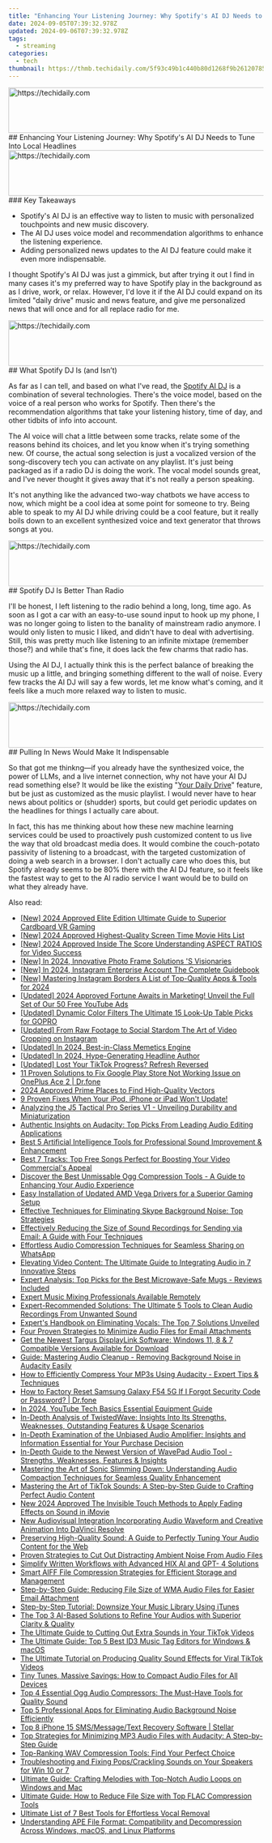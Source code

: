 ```yaml
---
title: "Enhancing Your Listening Journey: Why Spotify's AI DJ Needs to Tune Into Local Headlines"
date: 2024-09-05T07:39:32.978Z
updated: 2024-09-06T07:39:32.978Z
tags:
  - streaming
categories:
  - tech
thumbnail: https://thmb.techidaily.com/5f93c49b1c440b80d1268f9b261207858efb549976695493b8cd986466735cf6.jpg
---
```


<!-- affiliate ads begin -->
<a href="https://appsumo.8odi.net/c/5597632/2075472/7443" target="_top" id="2075472">
  <img src="//a.impactradius-go.com/display-ad/7443-2075472" border="0" alt="https://techidaily.com" width="728" height="90"/>
</a>
<img height="0" width="0" src="https://appsumo.8odi.net/i/5597632/2075472/7443" style="position:absolute;visibility:hidden;" border="0" />
<!-- affiliate ads end -->
## Enhancing Your Listening Journey: Why Spotify's AI DJ Needs to Tune Into Local Headlines

<!-- affiliate ads begin -->
<a href="https://aligracehair.sjv.io/c/5597632/1934188/19272" target="_top" id="1934188">
  <img src="//a.impactradius-go.com/display-ad/19272-1934188" border="0" alt="https://techidaily.com" width="728" height="90"/>
</a>
<img height="0" width="0" src="https://aligracehair.sjv.io/i/5597632/1934188/19272" style="position:absolute;visibility:hidden;" border="0" />
<!-- affiliate ads end -->
### Key Takeaways

* Spotify's AI DJ is an effective way to listen to music with personalized touchpoints and new music discovery.
* The AI DJ uses voice model and recommendation algorithms to enhance the listening experience.
* Adding personalized news updates to the AI DJ feature could make it even more indispensable.

 I thought Spotify's AI DJ was just a gimmick, but after trying it out I find in many cases it's my preferred way to have Spotify play in the background as as I drive, work, or relax. However, I'd love it if the AI DJ could expand on its limited "daily drive" music and news feature, and give me personalized news that will once and for all replace radio for me.

<!-- affiliate ads begin -->
<a href="https://aligracehair.sjv.io/c/5597632/1884002/19272" target="_top" id="1884002">
  <img src="//a.impactradius-go.com/display-ad/19272-1884002" border="0" alt="https://techidaily.com" width="728" height="90"/>
</a>
<img height="0" width="0" src="https://aligracehair.sjv.io/i/5597632/1884002/19272" style="position:absolute;visibility:hidden;" border="0" />
<!-- affiliate ads end -->
##  What Spotify DJ Is (and Isn’t)

 As far as I can tell, and based on what I've read, the [Spotify AI DJ](https://pr-newsroom-wp.appspot.com/2023-02-22/spotify-debuts-a-new-ai-dj-right-in-your-pocket/) is a combination of several technologies. There's the voice model, based on the voice of a real person who works for Spotify. Then there's the recommendation algorithms that take your listening history, time of day, and other tidbits of info into account.

 The AI voice will chat a little between some tracks, relate some of the reasons behind its choices, and let you know when it's trying something new. Of course, the actual song selection is just a vocalized version of the song-discovery tech you can activate on any playlist. It's just being packaged as if a radio DJ is doing the work. The vocal model sounds great, and I've never thought it gives away that it's not really a person speaking.

 It's not anything like the advanced two-way chatbots we have access to now, which might be a cool idea at some point for someone to try. Being able to speak to my AI DJ while driving could be a cool feature, but it really boils down to an excellent synthesized voice and text generator that throws songs at you.

<!-- affiliate ads begin -->
<a href="https://appsumo.8odi.net/c/5597632/2112008/7443" target="_top" id="2112008">
  <img src="//a.impactradius-go.com/display-ad/7443-2112008" border="0" alt="https://techidaily.com" width="728" height="90"/>
</a>
<img height="0" width="0" src="https://appsumo.8odi.net/i/5597632/2112008/7443" style="position:absolute;visibility:hidden;" border="0" />
<!-- affiliate ads end -->
##  Spotify DJ Is Better Than Radio

 I'll be honest, I left listening to the radio behind a long, long, time ago. As soon as I got a car with an easy-to-use sound input to hook up my phone, I was no longer going to listen to the banality of mainstream radio anymore. I would only listen to music I liked, and didn't have to deal with advertising. Still, this was pretty much like listening to an infinite mixtape (remember those?) and while that's fine, it does lack the few charms that radio has.

 Using the AI DJ, I actually think this is the perfect balance of breaking the music up a little, and bringing something different to the wall of noise. Every few tracks the AI DJ will say a few words, let me know what's coming, and it feels like a much more relaxed way to listen to music.

<!-- affiliate ads begin -->
<a href="https://aligracehair.sjv.io/c/5597632/2016148/19272" target="_top" id="2016148">
  <img src="//a.impactradius-go.com/display-ad/19272-2016148" border="0" alt="https://techidaily.com" width="728" height="90"/>
</a>
<img height="0" width="0" src="https://aligracehair.sjv.io/i/5597632/2016148/19272" style="position:absolute;visibility:hidden;" border="0" />
<!-- affiliate ads end -->
##  Pulling In News Would Make It Indispensable

 So that got me thinkng—if you already have the synthesized voice, the power of LLMs, and a live internet connection, why not have your AI DJ read something else? It would be like the existing "[Your Daily Drive](https://pr-newsroom-wp.appspot.com/2019-06-12/your-daily-drive-music-and-news-thatll-brighten-your-commute/)" feature, but be just as customized as the music playlist. I would never have to hear news about politics or (shudder) sports, but could get periodic updates on the headlines for things I actually care about.

 In fact, this has me thinking about how these new machine learning services could be used to proactively push customized content to us live the way that old broadcast media does. It would combine the couch-potato passivity of listening to a broadcast, with the targeted customization of doing a web search in a browser. I don't actually care who does this, but Spotify already seems to be 80% there with the AI DJ feature, so it feels like the fastest way to get to the AI radio service I want would be to build on what they already have.

<ins class="adsbygoogle"
     style="display:block"
     data-ad-format="autorelaxed"
     data-ad-client="ca-pub-7571918770474297"
     data-ad-slot="1223367746"></ins>



<ins class="adsbygoogle"
     style="display:block"
     data-ad-client="ca-pub-7571918770474297"
     data-ad-slot="8358498916"
     data-ad-format="auto"
     data-full-width-responsive="true"></ins>

<span class="atpl-alsoreadstyle">Also read:</span>
<div><ul>
<li><a href="https://vp-tips.techidaily.com/new-2024-approved-elite-edition-ultimate-guide-to-superior-cardboard-vr-gaming/"><u>[New] 2024 Approved  Elite Edition  Ultimate Guide to Superior Cardboard VR Gaming</u></a></li>
<li><a href="https://youtube-sure.techidaily.com/024-approved-highest-quality-screen-time-movie-hits-list/"><u>[New] 2024 Approved  Highest-Quality Screen Time  Movie Hits List</u></a></li>
<li><a href="https://youtube-webster.techidaily.com/024-approved-inside-the-score-understanding-aspect-ratios-for-video-success/"><u>[New] 2024 Approved  Inside The Score  Understanding ASPECT RATIOS for Video Success</u></a></li>
<li><a href="https://article-tips.techidaily.com/new-in-2024-innovative-photo-frame-solutions-s-visionaries/"><u>[New] In 2024, Innovative Photo Frame Solutions 'S Visionaries</u></a></li>
<li><a href="https://instagram-clips.techidaily.com/new-in-2024-instagram-enterprise-account-the-complete-guidebook/"><u>[New] In 2024, Instagram Enterprise Account  The Complete Guidebook</u></a></li>
<li><a href="https://instagram-clips.techidaily.com/new-mastering-instagram-borders-a-list-of-top-quality-apps-and-tools-for-2024/"><u>[New] Mastering Instagram Borders  A List of Top-Quality Apps & Tools for 2024</u></a></li>
<li><a href="https://eaxpv-info.techidaily.com/updated-2024-approved-fortune-awaits-in-marketing-unveil-the-full-set-of-our-50-free-youtube-ads/"><u>[Updated] 2024 Approved  Fortune Awaits in Marketing! Unveil the Full Set of Our 50 Free YouTube Ads</u></a></li>
<li><a href="https://fox-blue.techidaily.com/updated-dynamic-color-filters-the-ultimate-15-look-up-table-picks-for-gopro/"><u>[Updated] Dynamic Color Filters  The Ultimate 15 Look-Up Table Picks for GOPRO</u></a></li>
<li><a href="https://instagram-video-recordings.techidaily.com/updated-from-raw-footage-to-social-stardom-the-art-of-video-cropping-on-instagram/"><u>[Updated] From Raw Footage to Social Stardom  The Art of Video Cropping on Instagram</u></a></li>
<li><a href="https://fox-access.techidaily.com/updated-in-2024-best-in-class-memetics-engine/"><u>[Updated] In 2024, Best-in-Class Memetics Engine</u></a></li>
<li><a href="https://fox-helps.techidaily.com/updated-in-2024-hype-generating-headline-author/"><u>[Updated] In 2024, Hype-Generating Headline Author</u></a></li>
<li><a href="https://tiktok-videos.techidaily.com/updated-lost-your-tiktok-progress-refresh-reversed/"><u>[Updated] Lost Your TikTok Progress? Refresh Reversed</u></a></li>
<li><a href="https://howto.techidaily.com/11-proven-solutions-to-fix-google-play-store-not-working-issue-on-oneplus-ace-2-drfone-by-drfone-fix-android-problems-fix-android-problems/"><u>11 Proven Solutions to Fix Google Play Store Not Working Issue on OnePlus Ace 2 | Dr.fone</u></a></li>
<li><a href="https://extra-guidance.techidaily.com/2024-approved-prime-places-to-find-high-quality-vectors/"><u>2024 Approved  Prime Places to Find High-Quality Vectors</u></a></li>
<li><a href="https://fox-that.techidaily.com/9-proven-fixes-when-your-ipod-iphone-or-ipad-wont-update/"><u>9 Proven Fixes When Your iPod, iPhone or iPad Won't Update!</u></a></li>
<li><a href="https://buynow-reviews.techidaily.com/analyzing-the-j5-tactical-pro-series-v1-unveiling-durability-and-miniaturization/"><u>Analyzing the J5 Tactical Pro Series V1 - Unveiling Durability and Miniaturization</u></a></li>
<li><a href="https://media-tips.techidaily.com/authentic-insights-on-audacity-top-picks-from-leading-audio-editing-applications/"><u>Authentic Insights on Audacity: Top Picks From Leading Audio Editing Applications</u></a></li>
<li><a href="https://media-tips.techidaily.com/best-5-artificial-intelligence-tools-for-professional-sound-improvement-and-enhancement/"><u>Best 5 Artificial Intelligence Tools for Professional Sound Improvement & Enhancement</u></a></li>
<li><a href="https://media-tips.techidaily.com/best-7-tracks-top-free-songs-perfect-for-boosting-your-video-commercials-appeal/"><u>Best 7 Tracks: Top Free Songs Perfect for Boosting Your Video Commercial's Appeal</u></a></li>
<li><a href="https://media-tips.techidaily.com/discover-the-best-unmissable-ogg-compression-tools-a-guide-to-enhancing-your-audio-experience/"><u>Discover the Best Unmissable Ogg Compression Tools - A Guide to Enhancing Your Audio Experience</u></a></li>
<li><a href="https://hardware-updates.techidaily.com/easy-installation-of-updated-amd-vega-drivers-for-a-superior-gaming-setup/"><u>Easy Installation of Updated AMD Vega Drivers for a Superior Gaming Setup</u></a></li>
<li><a href="https://media-tips.techidaily.com/effective-techniques-for-eliminating-skype-background-noise-top-strategies/"><u>Effective Techniques for Eliminating Skype Background Noise: Top Strategies</u></a></li>
<li><a href="https://media-tips.techidaily.com/effectively-reducing-the-size-of-sound-recordings-for-sending-via-email-a-guide-with-four-techniques/"><u>Effectively Reducing the Size of Sound Recordings for Sending via Email: A Guide with Four Techniques</u></a></li>
<li><a href="https://media-tips.techidaily.com/effortless-audio-compression-techniques-for-seamless-sharing-on-whatsapp/"><u>Effortless Audio Compression Techniques for Seamless Sharing on WhatsApp</u></a></li>
<li><a href="https://media-tips.techidaily.com/elevating-video-content-the-ultimate-guide-to-integrating-audio-in-7-innovative-steps/"><u>Elevating Video Content: The Ultimate Guide to Integrating Audio in 7 Innovative Steps</u></a></li>
<li><a href="https://media-tips.techidaily.com/expert-analysis-top-picks-for-the-best-microwave-safe-mugs-reviews-included/"><u>Expert Analysis: Top Picks for the Best Microwave-Safe Mugs - Reviews Included</u></a></li>
<li><a href="https://media-tips.techidaily.com/expert-music-mixing-professionals-available-remotely/"><u>Expert Music Mixing Professionals Available Remotely</u></a></li>
<li><a href="https://media-tips.techidaily.com/expert-recommended-solutions-the-ultimate-5-tools-to-clean-audio-recordings-from-unwanted-sound/"><u>Expert-Recommended Solutions: The Ultimate 5 Tools to Clean Audio Recordings From Unwanted Sound</u></a></li>
<li><a href="https://media-tips.techidaily.com/experts-handbook-on-eliminating-vocals-the-top-7-solutions-unveiled/"><u>Expert's Handbook on Eliminating Vocals: The Top 7 Solutions Unveiled</u></a></li>
<li><a href="https://media-tips.techidaily.com/four-proven-strategies-to-minimize-audio-files-for-email-attachments/"><u>Four Proven Strategies to Minimize Audio Files for Email Attachments</u></a></li>
<li><a href="https://win-amazing.techidaily.com/get-the-newest-targus-displaylink-software-windows-11-8-and-7-compatible-versions-available-for-download/"><u>Get the Newest Targus DisplayLink Software: Windows 11, 8 & 7 Compatible Versions Available for Download</u></a></li>
<li><a href="https://media-tips.techidaily.com/guide-mastering-audio-cleanup-removing-background-noise-in-audacity-easily/"><u>Guide: Mastering Audio Cleanup - Removing Background Noise in Audacity Easily</u></a></li>
<li><a href="https://media-tips.techidaily.com/how-to-efficiently-compress-your-mp3s-using-audacity-expert-tips-and-techniques/"><u>How to Efficiently Compress Your MP3s Using Audacity - Expert Tips & Techniques</u></a></li>
<li><a href="https://techidaily.com/how-to-factory-reset-samsung-galaxy-f54-5g-if-i-forgot-security-code-or-password-drfone-by-drfone-reset-android-reset-android/"><u>How to Factory Reset Samsung Galaxy F54 5G If I Forgot Security Code or Password? | Dr.fone</u></a></li>
<li><a href="https://facebook-video-share.techidaily.com/in-2024-youtube-tech-basics-essential-equipment-guide/"><u>In 2024, YouTube Tech Basics  Essential Equipment Guide</u></a></li>
<li><a href="https://media-tips.techidaily.com/in-depth-analysis-of-twistedwave-insights-into-its-strengths-weaknesses-outstanding-features-and-usage-scenarios/"><u>In-Depth Analysis of TwistedWave: Insights Into Its Strengths, Weaknesses, Outstanding Features & Usage Scenarios</u></a></li>
<li><a href="https://media-tips.techidaily.com/in-depth-examination-of-the-unbiased-audio-amplifier-insights-and-information-essential-for-your-purchase-decision/"><u>In-Depth Examination of the Unbiased Audio Amplifier: Insights and Information Essential for Your Purchase Decision</u></a></li>
<li><a href="https://media-tips.techidaily.com/in-depth-guide-to-the-newest-version-of-wavepad-audio-tool-strengths-weaknesses-features-and-insights/"><u>In-Depth Guide to the Newest Version of WavePad Audio Tool - Strengths, Weaknesses, Features & Insights</u></a></li>
<li><a href="https://media-tips.techidaily.com/mastering-the-art-of-sonic-slimming-down-understanding-audio-compaction-techniques-for-seamless-quality-enhancement/"><u>Mastering the Art of Sonic Slimming Down: Understanding Audio Compaction Techniques for Seamless Quality Enhancement</u></a></li>
<li><a href="https://media-tips.techidaily.com/mastering-the-art-of-tiktok-sounds-a-step-by-step-guide-to-crafting-perfect-audio-content/"><u>Mastering the Art of TikTok Sounds: A Step-by-Step Guide to Crafting Perfect Audio Content</u></a></li>
<li><a href="https://voice-adjusting.techidaily.com/new-2024-approved-the-invisible-touch-methods-to-apply-fading-effects-on-sound-in-imovie/"><u>New 2024 Approved The Invisible Touch Methods to Apply Fading Effects on Sound in iMovie</u></a></li>
<li><a href="https://sound-tweaking.techidaily.com/new-audiovisual-integration-incorporating-audio-waveform-and-creative-animation-into-davinci-resolve/"><u>New Audiovisual Integration Incorporating Audio Waveform and Creative Animation Into DaVinci Resolve</u></a></li>
<li><a href="https://media-tips.techidaily.com/preserving-high-quality-sound-a-guide-to-perfectly-tuning-your-audio-content-for-the-web/"><u>Preserving High-Quality Sound: A Guide to Perfectly Tuning Your Audio Content for the Web</u></a></li>
<li><a href="https://media-tips.techidaily.com/proven-strategies-to-cut-out-distracting-ambient-noise-from-audio-files/"><u>Proven Strategies to Cut Out Distracting Ambient Noise From Audio Files</u></a></li>
<li><a href="https://tech-revival.techidaily.com/simplify-written-workflows-with-advanced-hix-ai-and-gpt-4-solutions/"><u>Simplify Written Workflows with Advanced HIX AI and GPT- 4 Solutions</u></a></li>
<li><a href="https://media-tips.techidaily.com/smart-aiff-file-compression-strategies-for-efficient-storage-and-management/"><u>Smart AIFF File Compression Strategies for Efficient Storage and Management</u></a></li>
<li><a href="https://media-tips.techidaily.com/step-by-step-guide-reducing-file-size-of-wma-audio-files-for-easier-email-attachment/"><u>Step-by-Step Guide: Reducing File Size of WMA Audio Files for Easier Email Attachment</u></a></li>
<li><a href="https://media-tips.techidaily.com/step-by-step-tutorial-downsize-your-music-library-using-itunes/"><u>Step-by-Step Tutorial: Downsize Your Music Library Using iTunes</u></a></li>
<li><a href="https://media-tips.techidaily.com/the-top-3-ai-based-solutions-to-refine-your-audios-with-superior-clarity-and-quality/"><u>The Top 3 AI-Based Solutions to Refine Your Audios with Superior Clarity & Quality</u></a></li>
<li><a href="https://media-tips.techidaily.com/the-ultimate-guide-to-cutting-out-extra-sounds-in-your-tiktok-videos/"><u>The Ultimate Guide to Cutting Out Extra Sounds in Your TikTok Videos</u></a></li>
<li><a href="https://media-tips.techidaily.com/the-ultimate-guide-top-5-best-id3-music-tag-editors-for-windows-and-macos/"><u>The Ultimate Guide: Top 5 Best ID3 Music Tag Editors for Windows & macOS</u></a></li>
<li><a href="https://media-tips.techidaily.com/the-ultimate-tutorial-on-producing-quality-sound-effects-for-viral-tiktok-videos/"><u>The Ultimate Tutorial on Producing Quality Sound Effects for Viral TikTok Videos</u></a></li>
<li><a href="https://media-tips.techidaily.com/tiny-tunes-massive-savings-how-to-compact-audio-files-for-all-devices/"><u>Tiny Tunes, Massive Savings: How to Compact Audio Files for All Devices</u></a></li>
<li><a href="https://media-tips.techidaily.com/top-4-essential-ogg-audio-compressors-the-must-have-tools-for-quality-sound/"><u>Top 4 Essential Ogg Audio Compressors: The Must-Have Tools for Quality Sound</u></a></li>
<li><a href="https://media-tips.techidaily.com/top-5-professional-apps-for-eliminating-audio-background-noise-efficiently/"><u>Top 5 Professional Apps for Eliminating Audio Background Noise Efficiently</u></a></li>
<li><a href="https://techidaily.com/top-8-iphone-15-smsmessagetext-recovery-software-stellar-by-stellar-data-recovery-ios-iphone-data-recovery/"><u>Top 8 iPhone 15 SMS/Message/Text Recovery Software | Stellar</u></a></li>
<li><a href="https://media-tips.techidaily.com/top-strategies-for-minimizing-mp3-audio-files-with-audacity-a-step-by-step-guide/"><u>Top Strategies for Minimizing MP3 Audio Files with Audacity: A Step-by-Step Guide</u></a></li>
<li><a href="https://media-tips.techidaily.com/top-ranking-wav-compression-tools-find-your-perfect-choice/"><u>Top-Ranking WAV Compression Tools: Find Your Perfect Choice</u></a></li>
<li><a href="https://common-error.techidaily.com/troubleshooting-and-fixing-popscrackling-sounds-on-your-speakers-for-win-10-or-7/"><u>Troubleshooting and Fixing Pops/Crackling Sounds on Your Speakers for Win 10 or 7</u></a></li>
<li><a href="https://media-tips.techidaily.com/ultimate-guide-crafting-melodies-with-top-notch-audio-loops-on-windows-and-mac/"><u>Ultimate Guide: Crafting Melodies with Top-Notch Audio Loops on Windows and Mac</u></a></li>
<li><a href="https://media-tips.techidaily.com/ultimate-guide-how-to-reduce-file-size-with-top-flac-compression-tools/"><u>Ultimate Guide: How to Reduce File Size with Top FLAC Compression Tools</u></a></li>
<li><a href="https://media-tips.techidaily.com/ultimate-list-of-7-best-tools-for-effortless-vocal-removal/"><u>Ultimate List of 7 Best Tools for Effortless Vocal Removal</u></a></li>
<li><a href="https://media-tips.techidaily.com/understanding-ape-file-format-compatibility-and-decompression-across-windows-macos-and-linux-platforms/"><u>Understanding APE File Format: Compatibility and Decompression Across Windows, macOS, and Linux Platforms</u></a></li>
</ul></div>
